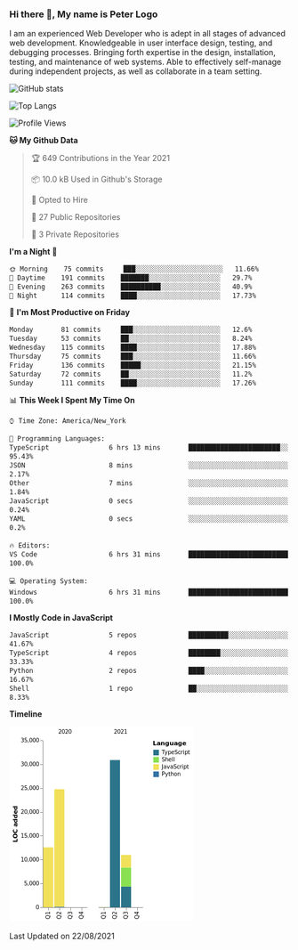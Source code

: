 ### Hi there 👋, My name is Peter Logo

I am an experienced Web Developer who is adept in all stages of advanced web development. Knowledgeable in user interface design, 
testing, and debugging processes. Bringing forth expertise in the design, installation, testing, and maintenance of web systems. 
Able to effectively self-manage during independent projects, as well as collaborate in a team setting.

![GitHub stats](https://github-readme-stats.vercel.app/api?username=peterlogo&show_icons=true&count_private=true&theme=dark)

![Top Langs](https://github-readme-stats.vercel.app/api/top-langs/?username=peterlogo&theme=dark&layout=compact&langs_count=8)

<!--START_SECTION:waka-->
![Profile Views](http://img.shields.io/badge/Profile%20Views-1-blue)

**🐱 My Github Data** 

> 🏆 649 Contributions in the Year 2021
 > 
> 📦 10.0 kB Used in Github's Storage 
 > 
> 💼 Opted to Hire
 > 
> 📜 27 Public Repositories 
 > 
> 🔑 3 Private Repositories  
 > 
**I'm a Night 🦉** 

```text
🌞 Morning    75 commits     ███░░░░░░░░░░░░░░░░░░░░░░   11.66% 
🌆 Daytime    191 commits    ███████░░░░░░░░░░░░░░░░░░   29.7% 
🌃 Evening    263 commits    ██████████░░░░░░░░░░░░░░░   40.9% 
🌙 Night      114 commits    ████░░░░░░░░░░░░░░░░░░░░░   17.73%

```
📅 **I'm Most Productive on Friday** 

```text
Monday       81 commits     ███░░░░░░░░░░░░░░░░░░░░░░   12.6% 
Tuesday      53 commits     ██░░░░░░░░░░░░░░░░░░░░░░░   8.24% 
Wednesday    115 commits    ████░░░░░░░░░░░░░░░░░░░░░   17.88% 
Thursday     75 commits     ███░░░░░░░░░░░░░░░░░░░░░░   11.66% 
Friday       136 commits    █████░░░░░░░░░░░░░░░░░░░░   21.15% 
Saturday     72 commits     ██░░░░░░░░░░░░░░░░░░░░░░░   11.2% 
Sunday       111 commits    ████░░░░░░░░░░░░░░░░░░░░░   17.26%

```


📊 **This Week I Spent My Time On** 

```text
⌚︎ Time Zone: America/New_York

💬 Programming Languages: 
TypeScript               6 hrs 13 mins       ███████████████████████░░   95.43% 
JSON                     8 mins              ░░░░░░░░░░░░░░░░░░░░░░░░░   2.17% 
Other                    7 mins              ░░░░░░░░░░░░░░░░░░░░░░░░░   1.84% 
JavaScript               0 secs              ░░░░░░░░░░░░░░░░░░░░░░░░░   0.24% 
YAML                     0 secs              ░░░░░░░░░░░░░░░░░░░░░░░░░   0.2%

🔥 Editors: 
VS Code                  6 hrs 31 mins       █████████████████████████   100.0%

💻 Operating System: 
Windows                  6 hrs 31 mins       █████████████████████████   100.0%

```

**I Mostly Code in JavaScript** 

```text
JavaScript               5 repos             ██████████░░░░░░░░░░░░░░░   41.67% 
TypeScript               4 repos             ████████░░░░░░░░░░░░░░░░░   33.33% 
Python                   2 repos             ████░░░░░░░░░░░░░░░░░░░░░   16.67% 
Shell                    1 repo              ██░░░░░░░░░░░░░░░░░░░░░░░   8.33%

```


**Timeline**

![Chart not found](https://raw.githubusercontent.com/peterlogo/peterlogo/main/charts/bar_graph.png) 


 Last Updated on 22/08/2021
<!--END_SECTION:waka-->


